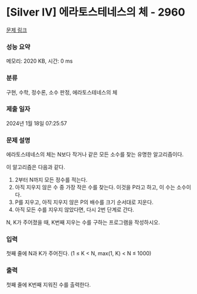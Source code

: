 # [Silver IV] 에라토스테네스의 체 - 2960 

[문제 링크](https://www.acmicpc.net/problem/2960) 

### 성능 요약

메모리: 2020 KB, 시간: 0 ms

### 분류

구현, 수학, 정수론, 소수 판정, 에라토스테네스의 체

### 제출 일자

2024년 1월 18일 07:25:57

### 문제 설명

<p>에라토스테네스의 체는 N보다 작거나 같은 모든 소수를 찾는 유명한 알고리즘이다.</p>

<p>이 알고리즘은 다음과 같다.</p>

<ol>
	<li>2부터 N까지 모든 정수를 적는다.</li>
	<li>아직 지우지 않은 수 중 가장 작은 수를 찾는다. 이것을 P라고 하고, 이 수는 소수이다.</li>
	<li>P를 지우고, 아직 지우지 않은 P의 배수를 크기 순서대로 지운다.</li>
	<li>아직 모든 수를 지우지 않았다면, 다시 2번 단계로 간다.</li>
</ol>

<p>N, K가 주어졌을 때, K번째 지우는 수를 구하는 프로그램을 작성하시오.</p>

### 입력 

 <p>첫째 줄에 N과 K가 주어진다. (1 ≤ K < N, max(1, K) < N ≤ 1000)</p>

### 출력 

 <p>첫째 줄에 K번째 지워진 수를 출력한다.</p>

